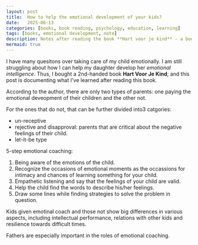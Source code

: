 ```yaml
---
layout: post
title:  How to help the emotional development of your kids?
date:   2025-06-13
categories: [books, book reading, psychology, education, learning]
tags: [books, emotional development, note]
description: Notes after reading the book **Hart voor je kind** - a book about the emotional development of kids.
mermaid: true
---
```


I have many quesitons over taking care of my child emotionally. I am still struggling about how I can help my daughter develop
her *emotional intelligence*. Thus, I bought a 2nd-handed book **Hart Voor Je Kind**; and this post is documenting what I've learned
after reading this book.

According to the author, there are only two types of parents: one paying the emotional deveopment of their children and the other not.

For the ones that do not, that can be further divided into3 catgories:

- un-receptive
- rejective and disapproval: parents that are critical about the negative feelings of their child.
- let-it-be type

5-step emotional coaching:

1. Being aware of the emotions of the child.
2. Recognize the occasions of emotional moments as the occassions for intimacy and chances of learning something for your child.
3. Empathetic listening and say that the feelings of your child are valid.
4. Help the child find the words to describe his/her feelings.
5. Draw some lines while finding strategies to solve the problem in question. 

Kids given emotinal coach and those not show big differences in various aspects, including intellectual performance, relations with other kids and resilience towards difficult times.

Fathers are especially important in the roles of emotional coaching.
